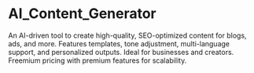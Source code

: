 # AI_Content_Generator
An AI-driven tool to create high-quality, SEO-optimized content for blogs, ads, and more. Features templates, tone adjustment, multi-language support, and personalized outputs. Ideal for businesses and creators. Freemium pricing with premium features for scalability.
